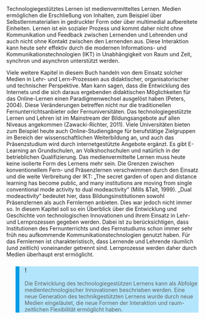 <!-- filename: 01_Einfuehrung_Mediengestuetzes_Lernen_und_Fernlernen.md -->
<!-- title: Einführung: Mediengestützes Lernen und Fernlernen -->

Technologiegestütztes Lernen ist medienvermitteltes Lernen. Medien ermöglichen die Erschließung von Inhalten, zum Beispiel über Selbstlernmaterialien in gedruckter Form oder über multimedial aufbereitete Einheiten. Lernen ist ein sozialer Prozess und kommt daher nicht ohne Kommunikation und Feedback zwischen Lernenden und Lehrenden und auch nicht ohne Kontakt zwischen den Lernenden aus. Diese Interaktion kann heute sehr effektiv durch die modernen Informations- und Kommunikationstechnologien (IKT) in Unabhängigkeit von Raum und Zeit, synchron und asynchron unterstützt werden.

Viele weitere Kapitel in diesem Buch handeln von dem Einsatz solcher Medien in Lehr- und Lern-Prozessen aus didaktischer, organisatorischer und technischer Perspektive. Man kann sagen, dass die Entwicklung des Internets und die sich daraus ergebenden didaktischen Möglichkeiten für das Online-Lernen einen Paradigmenwechsel ausgelöst haben (Peters, 2004). Diese Veränderungen betreffen nicht nur die traditionellen Fernunterrichtsanbieter oder Fernuniversitäten. Das technologiegestützte Lernen und Lehren ist im Mainstream der Bildungsangebote auf allen Niveaus angekommen (Zawacki-Richter, 2011). Viele Universitäten bieten zum Beispiel heute auch Online-Studiengänge für berufstätige Zielgruppen im Bereich der wissenschaftlichen Weiterbildung an, und auch das Präsenzstudium wird durch internetgestützte Angebote ergänzt. Es gibt E-Learning an Grundschulen, an Volkshochschulen und natürlich in der betrieblichen Qualifizierung. Das medienvermittelte Lernen muss heute keine isolierte Form des Lernens mehr sein. Die Grenzen zwischen konventionellem Fern- und Präsenzlernen verschwimmen durch den Einsatz und die weite Verbreitung der IKT: „The secret garden of open and distance learning has become public, and many institutions are moving from single conventional mode activity to dual modeactivity“ (Mills &amp;Tait, 1999). „Dual modeactivity“ bedeutet hier, dass Bildungsinstitutionen sowohl Präsenzlernen als auch Fernlernen anbieten. Dies war jedoch nicht immer so. In diesem Kapitel soll so ein Überblick über die Entwicklung und Geschichte von technologischen Innovationen und ihrem Einsatz in Lehr- und Lernprozessen gegeben werden. Dabei ist zu berücksichtigen, dass Institutionen des Fernunterrichts und des Fernstudiums schon immer sehr früh neu aufkommende Kommunikationstechnologien genutzt haben. Für das Fernlernen ist charakteristisch, dass Lernende und Lehrende räumlich (und zeitlich) voneinander getrennt sind. Lernprozesse werden daher durch Medien überhaupt erst ermöglicht.

<blockquote style="background: #B3E5FC; border-left: 10px solid #039BE5">

### !

Die Entwicklung des technologiegestützen Lernens kann als Abfolge medientechnologischer Innovationen beschrieben werden. Eine neue Generation des technikgestützten Lernens wurde durch neue Medien eingeläutet, die neue Formen der Interaktion und raum-zeitlichen Flexibilität ermöglicht haben.

</blockquote>
